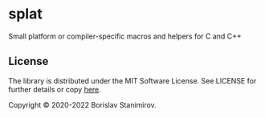 # splat

Small platform or compiler-specific macros and helpers for C and C++

## License

The library is distributed under the MIT Software License. See LICENSE for further details or copy [here](http://opensource.org/licenses/MIT).

Copyright &copy; 2020-2022 Borislav Stanimirov.
